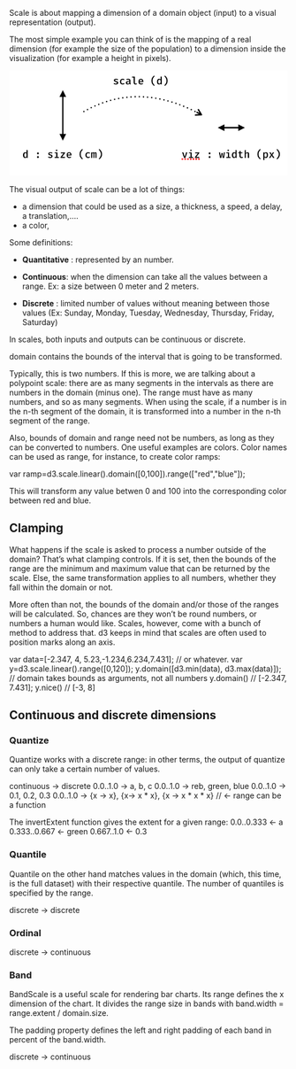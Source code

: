 

Scale is about mapping a dimension of a domain object (input) to a visual representation
(output).

The most simple example you can think of is the mapping of a real dimension (for example the 
size of the population) to a dimension inside the visualization (for example a height in pixels).

<img src="../docs/img/scale-dimension.png">

The visual output of scale can be a lot of things:
 - a dimension that could be used as a size, a thickness, a speed, a delay, a translation,....
 - a color, 


Some definitions:

- **Quantitative** : represented by an number.

- **Continuous**: when the dimension can take all the values between a range.
Ex: a size between 0 meter and 2 meters.
 
- **Discrete** : limited number of values without meaning between those values (Ex:
Sunday, Monday, Tuesday, Wednesday, Thursday, Friday, Saturday)

In scales, both inputs and outputs can be continuous or discrete.


domain contains the bounds of the interval that is going to be transformed.


Typically, this is two numbers. If this is more, we are talking about a 
polypoint scale: there are as many segments in the intervals as there are
numbers in the domain (minus one). The range must have as many numbers, 
and so as many segments. When using the scale, if a number is in the n-th
segment of the domain, it is transformed into a number in the n-th segment
of the range.   
   
Also, bounds of domain and range need not be numbers, as long as they can 
be converted to numbers. One useful examples are colors. Color names can be 
used as range, for instance, to create color ramps:

var ramp=d3.scale.linear().domain([0,100]).range(["red","blue"]);

This will transform any value betwen 0 and 100 into the corresponding color 
between red and blue.

## Clamping

What happens if the scale is asked to process a number outside of the domain?
That’s what clamping controls. If it is set, then the bounds of the range are 
the minimum and maximum value that can be returned by the scale. Else, the 
same transformation applies to all numbers, whether they fall within the 
domain or not.

More often than not, the bounds of the domain and/or those of the ranges 
will be calculated. So, chances are they won’t be round numbers, or numbers 
a human would like. Scales, however, come with a bunch of method to address 
that. d3 keeps in mind that scales are often used to position marks along 
an axis.


var data=[-2.347, 4, 5.23,-1.234,6.234,7.431]; // or whatever.
var y=d3.scale.linear().range([0,120]);
y.domain([d3.min(data), d3.max(data)]); // domain takes bounds as arguments, not all numbers
y.domain() // [-2.347, 7.431];
y.nice() // [-3, 8]


## Continuous and discrete dimensions

### Quantize
Quantize works with a discrete range: in other terms, the output of quantize 
can only take a certain number of values.

continuous -> discrete
0.0..1.0   -> a, b, c
0.0..1.0   -> reb, green, blue
0.0..1.0   -> 0.1, 0.2, 0.3
0.0..1.0   -> {x -> x}, {x-> x * x}, {x -> x * x * x}  // <- range can be a function

The invertExtent function gives the extent for a given range:
0.0..0.333      <- a
0.333..0.667    <- green
0.667..1.0      <- 0.3


### Quantile

Quantile on the other hand matches values in the domain (which, this time, 
is the full dataset) with their respective quantile. The number of quantiles 
is specified by the range.

discrete -> discrete


### Ordinal

discrete -> continuous


### Band

BandScale is a useful scale for rendering bar charts. Its range defines the x dimension
of the chart. It divides the range size in bands with
band.width = range.extent / domain.size.

The padding property defines the left and right padding of each band in percent of the
band.width.

discrete -> continuous

